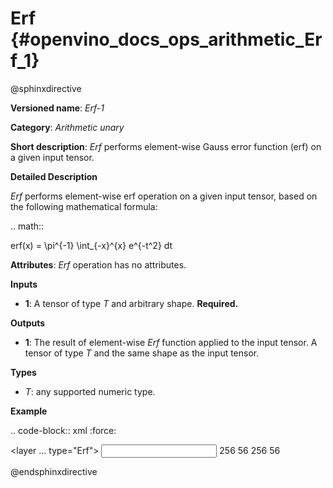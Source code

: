 # Erf {#openvino_docs_ops_arithmetic_Erf_1}

@sphinxdirective

**Versioned name**: *Erf-1*

**Category**: *Arithmetic unary*

**Short description**: *Erf* performs element-wise Gauss error function (erf) on a given input tensor.

**Detailed Description**

*Erf* performs element-wise erf operation on a given input tensor, based on the following mathematical formula:

.. math::
   
   erf(x) = \pi^{-1} \int_{-x}^{x} e^{-t^2} dt

**Attributes**: *Erf* operation has no attributes.

**Inputs**

* **1**: A tensor of type *T* and arbitrary shape. **Required.**

**Outputs**

* **1**: The result of element-wise *Erf* function applied to the input tensor. A tensor of type *T* and the same shape as the input tensor.

**Types**

* *T*: any supported numeric type.

**Example**

.. code-block:: xml
   :force:
   
   <layer ... type="Erf">
       <input>
           <port id="0">
               <dim>256</dim>
               <dim>56</dim>
           </port>
       </input>
       <output>
           <port id="1">
               <dim>256</dim>
               <dim>56</dim>
           </port>
       </output>
   </layer>

@endsphinxdirective

